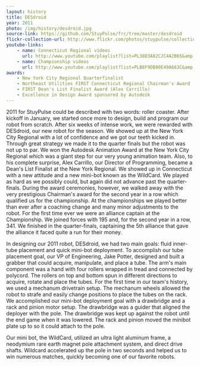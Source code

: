 ```yaml
---
layout: history
title: DESdroid
year: 2011
photo: /img/history/desdroid.jpg
source-link: https://github.com/StuyPulse/frc/tree/master/desdroid
flickr-collection-url: http://www.flickr.com/photos/stuypulse/collections/72157632644241015/
youtube-links:
    - name: Connecticut Regional videos
      url: http://www.youtube.com/playlist?list=PL38D3A82C2C4A2B65&amp;feature=plcp
    - name: Championship videos
      url: http://www.youtube.com/playlist?list=PLB8F9DB80E49A663C&amp;feature=plcp
awards:
    - New York City Regional Quarterfinalist
    - Northeast Utilities FIRST Connecticut Regional Chairman's Award
    - FIRST Dean's List Finalist Award (Alex Carrillo)
    - Excellence in Design Award sponsored by Autodesk
---
```

2011 for StuyPulse could be described with two words: roller coaster. After kickoff in January, we started once more to design, build and program our robot from scratch. After six weeks of intense work, we were rewarded with DESdroid, our new robot for the season. We showed up at the New York City Regional with a lot of confidence and we got our teeth kicked in. Through great strategy we made it to the quarter finals but the robot was not up to par. We won the Autodesk Animation Award at the New York City Regional which was a giant step for our very young animation team. Also, to his complete surprise, Alex Carrillo, our Director of Programming, became a Dean's List Finalist at the New York Regional. We showed up in Connecticut with a new attitude and a new mini-bot known as the WildCard. We played as hard as we possibly could, but again did not advance past the quarter-finals. During the award ceremonies, however, we walked away with the very prestigious Chairman's award for the second year in a row which qualified us for the championship. At the championships we played better than ever after a coaching change and many minor adjustments to the robot. For the first time ever we were an alliance captain at the Championship. We joined forces with 195 and, for the second year in a row, 341. We finished in the quarter-finals, captaining the 5th alliance that gave the alliance it faced quite a run for their money.

In designing our 2011 robot, DESdroid, we had two main goals: fluid inner-tube placement and quick mini-bot deployment. To accomplish our tube placement goal, our VP of Engineering, Jake Potter, designed and built a grabber that could acquire, manipulate, and place a tube. The arm's main component was a hand with four rollers wrapped in tread and connected by polycord. The rollers on top and bottom spun in different directions to acquire, rotate and place the tubes. For the first time in our team's history, we used a mechanum drivetrain setup. The mechanum wheels allowed the robot to strafe and easily change positions to place the tubes on the rack. We accomplished our mini-bot deployment goal with a drawbridge and a rack and pinion motor setup. The drawbridge was a guider that aligned the deployer with the pole. The drawbridge was kept up against the robot until the end game when it was lowered. The rack and pinion moved the minibot plate up to so it could attach to the pole.

Our mini bot, the WildCard, utilized an ultra light aluminum frame, a neodymium rare earth magnet pole attachment system, and direct drive shafts. Wildcard accelerated up the pole in two seconds and helped us to win numerous matches, quickly becoming one of our favorite robots.
